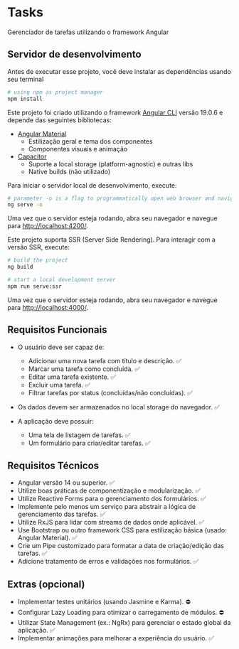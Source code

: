 # Tasks

Gerenciador de tarefas utilizando o framework Angular

## Servidor de desenvolvimento

Antes de executar esse projeto, você deve instalar as dependências usando seu terminal

```bash
# using npm as project manager
npm install
```

Este projeto foi criado utilizando o framework [Angular CLI](https://github.com/angular/angular-cli) versão 19.0.6 e depende das seguintes bibliotecas:

- [Angular Material](https://material.angular.io/)
    - Estilização geral e tema dos componentes
    - Componentes visuais e animação
- [Capacitor](https://capacitorjs.com/)
    - Suporte a local storage (platform-agnostic) e outras libs
    - Native builds (não utilizado)

Para iniciar o servidor local de desenvolvimento, execute:

```bash
# parameter -o is a flag to programmatically open web browser and navigate to project URL
ng serve -o
```

Uma vez que o servidor esteja rodando, abra seu navegador e navegue para [http://localhost:4200/](http://localhost:4200/).

Este projeto suporta SSR (Server Side Rendering). Para interagir com a versão SSR, execute:

```bash
# build the project
ng build

# start a local development server
npm run serve:ssr
```

Uma vez que o servidor esteja rodando, abra seu navegador e navegue para [http://localhost:4000/](http://localhost:4000/).

## Requisitos Funcionais

- O usuário deve ser capaz de:
    - Adicionar uma nova tarefa com título e descrição. ✅
    - Marcar uma tarefa como concluída. ✅
    - Editar uma tarefa existente. ✅
    - Excluir uma tarefa. ✅
    - Filtrar tarefas por status (concluídas/não concluídas). ✅

- Os dados devem ser armazenados no local storage do navegador. ✅

- A aplicação deve possuir:
    - Uma tela de listagem de tarefas. ✅
    - Um formulário para criar/editar tarefas. ✅

## Requisitos Técnicos

- Angular versão 14 ou superior. ✅
- Utilize boas práticas de componentização e modularização. ✅
- Utilize Reactive Forms para o gerenciamento dos formulários. ✅
- Implemente pelo menos um serviço para abstrair a lógica de gerenciamento das tarefas. ✅
- Utilize RxJS para lidar com streams de dados onde aplicável. ✅
- Use Bootstrap ou outro framework CSS para estilização básica (usado: Angular Material). ✅
- Crie um Pipe customizado para formatar a data de criação/edição das tarefas. ✅
- Adicione tratamento de erros e validações nos formulários. ✅

## Extras (opcional)

- Implementar testes unitários (usando Jasmine e Karma). ⛔
- Configurar Lazy Loading para otimizar o carregamento de módulos. ⛔
- Utilizar State Management (ex.: NgRx) para gerenciar o estado global da aplicação. ✅
- Implementar animações para melhorar a experiência do usuário. ✅